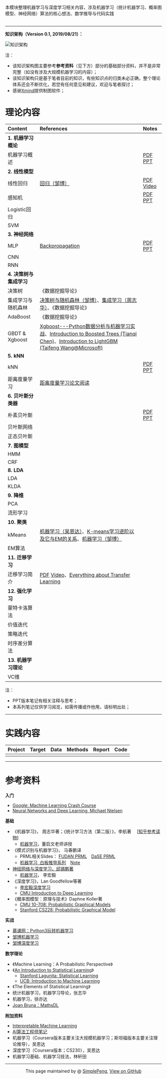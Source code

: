 本模块整理机器学习与深度学习相关内容，涉及机器学习（统计机器学习、概率图模型、神经网络）算法的核心想法、数学推导与代码实践   
<br>

-------------------------------------------------

**知识架构（Version 0.1, 2019/08/21）：**

![知识架构](MLDL.png)

注：<br> 

- 该知识架构图主要参考**参考资料**（见下方）部分的基础部分资料，并不是非常完整（如没有涉及大规模机器学习的内容）；
- 该知识架构只是基于笔者目前的知识，有些知识点的归类未必正确，整个理论体系还会不断优化，若您有任何意见和建议，欢迎与笔者探讨；
- 感谢[Xmind](https://www.xmind.cn/)提供制图软件；

# 理论内容


| Content      |   References   |Notes | 
| :-------- | :-------- | :----- | 
| **1. 机器学习概论**  |  |     |
| 机器学习概述| |[PDF](/Introduction/Introduction.pdf) [PPT](/Introduction/Introduction.pptx) | 
| **2. 线性模型**| | |
|线性回归 | [回归（邹博）](https://www.bilibili.com/video/av23585080/?p=8) |[PDF](/LinearRegression/LinearRegression.pdf) [Video](https://www.bilibili.com/video/av31989606/)|
| 感知机   |   |[PDF](/Perceptron/Perceptron.pdf) [PPT](/Perceptron/Perceptron.pptx)  |
| Logistic回归   |     ||
|SVM | | |
| **3. 神经网络**| | |
|MLP |[Backpropagation](http://galaxy.agh.edu.pl/~vlsi/AI/backp_t_en/backprop.html)|[PDF](/NeuralNetwork/NN.pdf) [PPT](/NeuralNetwork/NN.pptx) |
|CNN | | |
|RNN | | |
|**4. 决策树与集成学习** | | |
| 决策树| 《数据挖掘导论》||
| 集成学习与随机森林 | [决策树与随机森林（邹博）](/RandomForest/DT_RF_zb.pdf)、[集成学习（周志华）](/RandomForest/EnsembleLearning_zhh.pdf)、《数据挖掘导论》||
| AdaBoost| 《数据挖掘导论》| |
| GBDT & Xgboost | [Xgboost---Python数据分析与机器学习实战](https://www.bilibili.com/video/av29442085/?p=7)、[Introduction to Boosted Trees (Tianqi Chen)](https://homes.cs.washington.edu/~tqchen/data/pdf/BoostedTree.pdf)、[Introduction to LightGBM (Taifeng Wang@Microsoft)](https://www.bilibili.com/video/av47496956/?spm_id_from=333.788.videocard.1)||
|**5. kNN** | |  |
|kNN | |[PDF](/kNN/kNN.pdf) [PPT](/kNN/kNN.pptx) |
|距离度量学习 | [距离度量学习论文阅读](https://zhuanlan.zhihu.com/p/26382052)| |
|**6. 贝叶斯分类器** | | |
|朴素贝叶斯 ||[PDF](/NaiveBayes/NaiveBayes.pdf) [PPT](/NaiveBayes/NaiveBayes.pptx) |
|贝叶斯网络 | | |
|正态贝叶斯 | | |
|**7. 图模型** | | | 
|HMM | | |
|CRF | |  | 
|**8. LDA** | | |
|LDA | | | 
|KLDA | | | 
|**9. 降维** | | |  
|PCA | | | 
|流形学习 | | | 
|**10. 聚类** | | | 
|kMeans | [机器学习（吴恩达）](https://study.163.com/course/courseMain.htm?courseId=1004570029&_trace_c_p_k2_=ae72248b13a941bea4881d06148a09fd)、[K-means学习进阶以及它与EM的关系](https://blog.csdn.net/u010159842/article/details/45954961)、[机器学习（邹博）](https://www.bilibili.com/video/av23585080/?p=16)| |
|EM算法 | | | 
|**11. 迁移学习** | | | 
| 迁移学习简介|[PDF](/TransferLearning/transfer_HYL.pdf) [Video](https://www.bilibili.com/video/av35932863/?p=27)、[Everything about Transfer Learning](http://transferlearning.xyz/) ||  
|**12. 强化学习** | | | 
|蒙特卡洛算法 | | | 
|价值迭代 | | | 
|策略迭代 | | |
|时序差分算法 | | | 
|**13. 机器学习理论** | | | 
|VC维 | | | 

注：<br> 

- PPT版本笔记有相关注释与思考；
- 本系列笔记仅供学习阅览，如需传播或作他用，请标明出处；



------------------------------------------------



# 实践内容



|    Project    |    Target | Data  | Methods | Report | Code|
| :-------- | :--------| :----- |:-----|:-----|:----|
| | | | | | 





--------------------------------------------------

# 参考资料

**入门**
- [Google: Machine Learning Crash Course](https://developers.google.com/machine-learning/crash-course/)
- [Neural Networks and Deep Learning, Michael Nielsen](http://neuralnetworksanddeeplearning.com/)

**基础**
- 《机器学习》， 周志华著；《统计学习方法（第二版）》，李航著 &emsp;[[知乎参考读物](https://zhuanlan.zhihu.com/p/36378498)]  
  - [机器学习](http://58.198.176.86/qwdong/machinelearning/)，董启文老师讲授 
- 《模式识别与机器学习》， 马春鹏译
  - PRML相关Slides： [FUDAN PRML](https://zfhu.ac.cn/PRML-Spring19-Fudan/)&emsp;[DaSE PRML](https://github.com/ECNUdase/Seminar-PRML)
  - [机器学习, 白板推导系列](https://github.com/shuhuai007/Machine-Learning-Session)&emsp;[Note](https://github.com/ws13685555932/machine_learning_derivation) 
- [神经网络与深度学习，邱锡鹏著](https://nndl.github.io/) 
    - [机器学习](http://speech.ee.ntu.edu.tw/~tlkagk/courses_ML17_2.html)， 李宏毅 
- 《深度学习》，Lan Goodfellow等著
    - [李宏毅深度学习](http://speech.ee.ntu.edu.tw/~tlkagk/courses_MLDS18.html)
    - [CMU Introduction to Deep Learning](http://deeplearning.cs.cmu.edu/)
- 《概率图模型：原理与技术》Daphne Koller著
    - [CMU 10-708: Probabilistic Graphical Models](https://sailinglab.github.io/pgm-spring-2019/)
    - [Stanford CS228: Probabilistic Graphical Model](https://cs228.stanford.edu/)

**实战**
- [慕课网：Python3玩转机器学习](https://coding.imooc.com/class/169.html)
- [邹博机器学习](https://www.bilibili.com/video/av23585080?from=search&seid=162992797617774420)
- [邹博深度学习](https://www.bilibili.com/video/av50327129?from=search&seid=1080630462980792268)

**数学理论**
- 《Machine Learning：A Probabilistic Perspective》 
- 《[An Introduction to Statistical Learning](http://www-bcf.usc.edu/~gareth/ISL/)》
  - [Stanford Lagunita: Statistical Learning](https://lagunita.stanford.edu/courses/HumanitiesSciences/StatLearning/Winter2016/about)
  - [UCB: Introduction to Machine Learning](https://people.eecs.berkeley.edu/~jrs/189/)
- 《The Elements of Statistical Learning》
- 统计机器学习，机器学习导论，张志华
- 机器学习，徐亦达
- [Joan Bruna：MathsDL](https://github.com/joanbruna)



**附加资料**
- [Interpretable Machine Learning](https://christophm.github.io/interpretable-ml-book/index.html)
- [AI算法工程师笔记](http://www.huaxiaozhuan.com/)
- 机器学习（Coursera版本主要关注大规模机器学习；斯坦福版本主要关注理论推导），吴恩达
- 深度学习（Coursera版本；CS230），吴恩达
- 机器学习基础、机器学习技法，林轩田



------------------------------------------------------------

<div style="text-align:center;">
This page maintained by @ <a href="https://simplelp.github.io/">SimplePeng</a>, 	
<a href="https://github.com/SimpleLP/Machine-Learning/">View on GitHub</a>
</div>

